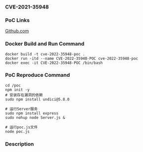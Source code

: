 ### CVE-2021-35948

### PoC Links 
[Github.com](https://github.com/nodejs/undici/security/advisories/GHSA-f772-66g8-q5h3)

### Docker Build and Run Command
```shell
docker build -t cve-2022-35948-poc .
docker run -itd --name CVE-2022-35948-POC cve-2022-35948-poc
docker exec -it CVE-2022-35948-POC /bin/bash
```

### PoC Reproduce Command
```shell
cd /poc
npm init -y
# 安装存在漏洞的依赖
sudo npm install undici@5.8.0

# 运行Server服务
sudo npm install express
sudo nohup node Server.js &

# 运行poc.js文件
node poc.js
```

### Description




